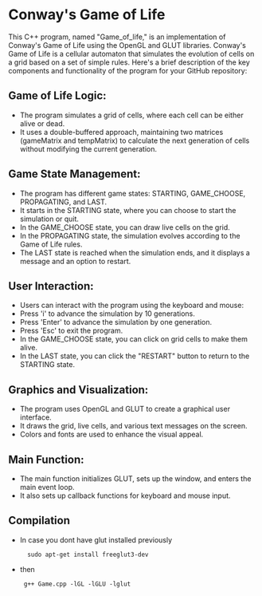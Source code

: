 # Conway's Game of Life
This C++ program, named "Game_of_life," is an implementation of Conway's Game of Life using the OpenGL and GLUT libraries. Conway's Game of Life is a cellular automaton that simulates the evolution of cells on a grid based on a set of simple rules. Here's a brief description of the key components and functionality of the program for your GitHub repository:

## Game of Life Logic:
  - The program simulates a grid of cells, where each cell can be either alive or dead.
  - It uses a double-buffered approach, maintaining two matrices (gameMatrix and tempMatrix) to calculate the next generation of cells without modifying the current generation.

## Game State Management:
 - The program has different game states: STARTING, GAME_CHOOSE, PROPAGATING, and LAST.
  - It starts in the STARTING state, where you can choose to start the simulation or quit.
 - In the GAME_CHOOSE state, you can draw live cells on the grid.
  - In the PROPAGATING state, the simulation evolves according to the Game of Life rules.
   - The LAST state is reached when the simulation ends, and it displays a message and an option to restart.

## User Interaction:
- Users can interact with the program using the keyboard and mouse:
- Press 'i' to advance the simulation by 10 generations.
 - Press 'Enter' to advance the simulation by one generation.
- Press 'Esc' to exit the program.
- In the GAME_CHOOSE state, you can click on grid cells to make them alive.
- In the LAST state, you can click the "RESTART" button to return to the STARTING state.

## Graphics and Visualization:
   - The program uses OpenGL and GLUT to create a graphical user interface.
   - It draws the grid, live cells, and various text messages on the screen.
   -  Colors and fonts are used to enhance the visual appeal.

## Main Function:
 - The main function initializes GLUT, sets up the window, and enters the main event loop.
- It also sets up callback functions for keyboard and mouse input.

## Compilation

- In case you dont have glut installed previously

        sudo apt-get install freeglut3-dev
- then

       g++ Game.cpp -lGL -lGLU -lglut

